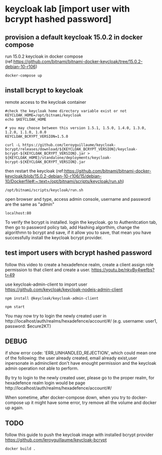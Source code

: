 # keycloak lab [import user with bcrypt hashed password]

## provision a default keycloak 15.0.2 in docker compose
run 15.0.2 keycloak in docker compose (ref:https://github.com/bitnami/bitnami-docker-keycloak/tree/15.0.2-debian-10-r106)
```
docker-compose up
```

## install bcrypt to keycloak
remote access to the keycloak container
```
#check the keycloak home directory variable exist or not
KEYCLOAK_HOME=/opt/bitnami/keycloak
echo $KEYCLOAK_HOME

# you may choose between this version 1.5.1, 1.5.0, 1.4.0, 1.3.0, 1.2.0, 1.1.0, 1.0.0
KEYCLOAK_BCRYPT_VERSION=1.5.0

curl -L https://github.com/leroyguillaume/keycloak-bcrypt/releases/download/${KEYCLOAK_BCRYPT_VERSION}/keycloak-bcrypt-${KEYCLOAK_BCRYPT_VERSION}.jar > ${KEYCLOAK_HOME}/standalone/deployments/keycloak-bcrypt-${KEYCLOAK_BCRYPT_VERSION}.jar
```

then restart the keycloak  (ref:https://github.com/bitnami/bitnami-docker-keycloak/blob/15.0.2-debian-10-r106/15/debian-10/Dockerfile#:~:text=/opt/bitnami/scripts/keycloak/run.sh)
```
/opt/bitnami/scripts/keycloak/run.sh
```

open browser and type, access admin console, username and password are the same as "admin"
```
localhost:80
```

To verify the bcrypt is installed. login the keycloak. go to Authenitcation tab, then go to password policy tab, add Hashing algorthim, change the algorithmn to bcrypt and save, if it allow you to save, that mean you have successfully install the keycloak bcrypt provider.


## test import users with bcrypt hashed password
follow this video to create a hexadefence realm, create a client assign role permission to that client and create a user.
https://youtu.be/nkvBy4wefbs?t=49


use keycloak-admin-client to import user
https://github.com/keycloak/keycloak-nodejs-admin-client
```
npm install @keycloak/keycloak-admin-client

npm start
```

You may now try to login the newly created user in http://localhost/auth/realms/hexadefence/account/#/ (e.g. username: user1, password: $ecure2KT)



## DEBUG

if show error code: 'ERR_UNHANDLED_REJECTION', which could mean one of the following: the user already created, email already exist,user inpersonate in adminclient don't have enought permission and the keycloak admin operation not able to perform.

By try to login to the newly created user, please go to the proper realm, for hexadefence realm login would be page http://localhost/auth/realms/hexadefence/account/#/

When sometime, after docker-compose down, when you try to docker-compose up it might have some error, try remove all the volume and docker up again.


## TODO
follow this guide to push the keycloak image with installed bcrypt provider https://github.com/leroyguillaume/keycloak-bcrypt
```
docker build . 
```